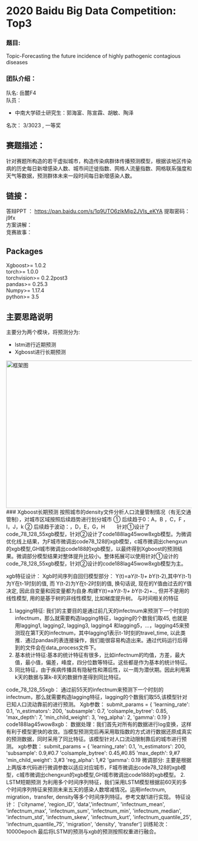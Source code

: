 # 2020 Baidu Big Data Competition: Top3
### 题目:
Topic-Forecasting the future incidence of highly pathogenic contagious diseases
### 团队介绍：
队名: 岳麓F4  
队员： 
* 中南大学硕士研究生：郭海富、陈宣霖、胡敏、陶泽

名次： 3/3023 , 一等奖

## 赛题描述：
针对赛题所构造的若干虚拟城市，构造传染病群体传播预测模型，根据该地区传染病的历史每日新增感染人数、城市间迁徙指数、网格人流量指数、网格联系强度和天气等数据，预测群体未来一段时间每日新增感染人数。

## 链接：
答辩PPT ： https://pan.baidu.com/s/1q9UTO6zIkMip2JVIs_eKYA  提取密码：j9fx    
方案讲解：   
竞赛故事：   

## Packages

Xgboost>=          1.0.2  
torch>=            1.0.0    
torchvision>=      0.2.2post3   
pandas>=           0.25.3   
Numpy>=            1.17.4   
python>=           3.5    

## 主要思路说明
主要分为两个模块，将预测分为:   
* lstm进行近期预测 
* Xgbosst进行长期预测
<img src="https://github.com/zhuwanling/2020-Baidu-Big-Data-Competition/blob/main/Image/%E5%9B%BE%E7%89%871.png" width="600" height="400" alt="框架图"  align=center />  
### Xgboost长期预测 
 按照城市的density文件分析人口流量管制情况（有无交通管制），对城市区域按照后续趋势进行划分城市  
 ①	后续趋于0：A，B ，C，F ，I，J，k   
 ②	后续趋于波动：，D，E，G，H   
　　针对①设计了code_78_128_55xgb模型，针对②设计了code188lag45wow8xgb模型。为微调优化线上结果，为F城市微调出code78_128的xgb模型，c城市微调出chengxun的xgb模型,GH城市微调出code188的xgb模型，以最终得到Xgboost的预测结果。微调部分模型结果对整体提升比较小。整体拓展可以使用针对①设计的code_78_128_55xgb模型，针对②设计的code188lag45wow8xgb模型为主。  
  
xgb特征设计：
Xgb时间序列自回归模型部分：
Y(t)=a*Y(t-1)+ b*Y(t-2),其中Y(t-1)为Y在t-1时刻的值, 而 Y(t-2)为Y在t-2时刻的值, 换句话说, 现在的Y值由过去的Y值决定, 因此自变量和因变量都为自身.构建Y(t)=a*Y(t-1)+ b*Y(t-2)+.., 但并不是用的线性模型, 用的是基于树的非线性模型, 比如梯度提升树。
与时间相关的特征
1.	lagging特征: 我们的主要目的是通过前几天的infectnum来预测下一个时刻的infectnum，那么就需要构造lagging特征，lagging的个数我们取45,  也就是用lagging1, lagging2, lagging3, lagging4 和lagging5，...，lagging45来预测现在第T天的infectnum，其中lagging1表示t-1时刻的travel_time, 以此类推．通过pandas的表连接操作，我们能很容易构造出来。通过代码运行后得到的文件会在data_process文件下。
2.	基本统计特征:基本的统计特征有很多，比如infectnum的均值，方差，最大值，最小值，偏差，峰度，四分位数等特征。这些都是作为基本的统计特征。
3.	同比特征，由于疾病传播具有隐秘性和滞后性，以一周为潜伏期。因此利用第k天的数据与第k-8天的数据作差得到同比特征。

code_78_128_55xgb：
	通过前55天的infectnum来预测下一个时刻的infectnum，那么就需要构造lagging特征，lagging的个数我们取55,该模型针对已知人口流动靠前的进行预测。
Xgb参数：
	    submit_params = {
        'learning_rate': 0.1,
        'n_estimators': 200,
        'subsample': 0.7,
        'colsample_bytree': 0.85,
        'max_depth': 7,
        'min_child_weight': 3,
        'reg_alpha': 2,
        'gamma': 0.19
    }
code188lag45wow8xgb：
	数据处理：我们首先对所有的数据进行log变换，这样有利于模型更快的收敛。当模型预测完后再采用取指数的方式进行数据还原成真实的预测数据，同时采用了同比特征。该模型针对人口流动限制靠后的城市进行预测。
xgb参数：
    submit_params = {
        'learning_rate': 0.1,
        'n_estimators': 200,
        'subsample': 0.9,#0.7
        'colsample_bytree': 0.45,#0.85
        'max_depth': 9,#7
        'min_child_weight': 3,#3
        'reg_alpha': 1,#2
        'gamma': 0.19
微调部分:
	主要是根据上两版本代码进行微调参数以适应对应城市，F城市微调出code78_128的xgb模型，c城市微调出chengxun的xgb模型,GH城市微调出code188的xgb模型。
2.	LSTM短期预测
为利用多个时间序列特征，我们采用LSTM模型根据前60天的多个时间序列特征来预测未来五天的感染人数增减情况。运用infectnum, migration，transfer, density等多个时间序列特征。参考文献1进行实现。
特征设计：
['cityname', 'region_ID', 'data','infectnum', 'infectnum_mean', 'infectnum_max', 'infectnum_sum', 'infectnum_min', 'infectnum_median', 'infectnum_std', 'infectnum_skew', 'infectnum_kurt', 'infectnum_quantile_25', 'infectnum_quantile_75', 'migration', 'density', 'transfer']
训练轮次：10000epoch
	最后将LSTM的预测与xgb的预测按照权重进行融合。


